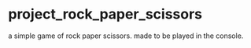 # project_rock_paper_scissors
a simple game of rock paper scissors. made to be played in the console.